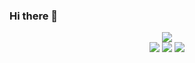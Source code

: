 ### Hi there 👋

<p align="center">
  <a href="https://skillicons.dev">
    <img src="https://skillicons.dev/icons?i=git,md,js,html,css,java,python,raspberrypi,godot" />
  </a>
  <br>
  <a>
    <img src="https://img.shields.io/badge/Windows%2011-%230079d5.svg?style=for-the-badge&logo=Windows%2011&logoColor=white">
    <img src="https://img.shields.io/badge/steam-%23000000.svg?style=for-the-badge&logo=steam&logoColor=white">
    <img src="https://img.shields.io/badge/Visual%20Studio%20Code-0078d7.svg?style=for-the-badge&logo=visual-studio-code&logoColor">
  </a>
</p>
